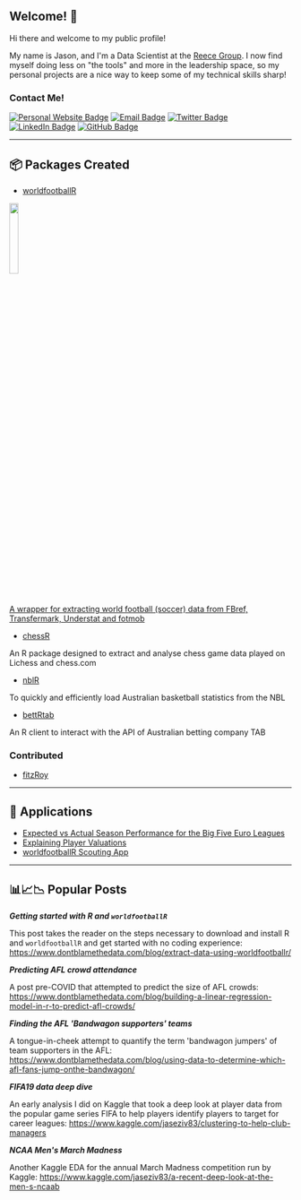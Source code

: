 ## Welcome! 👋

Hi there and welcome to my public profile!

My name is Jason, and I'm a Data Scientist at the [Reece Group](https://group.reece.com/au). I now find myself doing less on "the tools" and more in the leadership space, so my personal projects are a nice way to keep some of my technical skills sharp!

### Contact Me!

[![Personal Website Badge](https://img.shields.io/badge/dontblamethedata.com-019FD9?style=flat&logo=web&logoColor=white)](https://www.dontblamethedata.com/)
[![Email Badge](https://img.shields.io/badge/-Gmail-D14836?style=flat&logo=gmail&logoColor=white)](mailto:jaseziv83@gmail.com)
[![Twitter Badge](https://img.shields.io/badge/Twitter-1DA1F2?style=flat&logo=twitter&logoColor=white)](https://twitter.com/jaseziv)
[![LinkedIn Badge](https://img.shields.io/badge/LinkedIn-0077B5?style=flat&logo=linkedin&logoColor=white)](https://www.linkedin.com/in/jason-zivkovic-4a0a1926/)
[![GitHub Badge](https://img.shields.io/badge/GitHub-100000?style=flat&logo=github&logoColor=white)](https://github.com/eddwebster)

***

## 📦 Packages Created

* [worldfootballR](https://github.com/JaseZiv/worldfootballR)

<a href='https://jaseziv.github.io/worldfootballR/'><img src='https://github.com/JaseZiv/worldfootballR/raw/main/man/figures/logo.png' width="18%" min-width="100px" />

A wrapper for extracting world football (soccer) data from FBref, Transfermark, Understat and fotmob

* [chessR](https://github.com/JaseZiv/chessR)

An R package designed to extract and analyse chess game data played on Lichess and chess.com

* [nblR](https://github.com/JaseZiv/nblR)

To quickly and efficiently load Australian basketball statistics from the NBL

* [bettRtab](https://github.com/JaseZiv/bettRtab)

An R client to interact with the API of Australian betting company TAB


### Contributed

* [fitzRoy](https://github.com/jimmyday12/fitzRoy)

***

## 📱 Applications

* [Expected vs Actual Season Performance for the Big Five Euro Leagues](https://xg-performance-app.herokuapp.com/)
* [Explaining Player Valuations](https://explaining-player-valuations.herokuapp.com/)
* [worldfootballR Scouting App](https://worldfootballr-scout.herokuapp.com/)

***


## 📊📈📉 Popular Posts

***Getting started with R and `worldfootballR`***

This post takes the reader on the steps necessary to download and install R and `worldfootballR` and get started with no coding experience:
https://www.dontblamethedata.com/blog/extract-data-using-worldfootballr/

***Predicting AFL crowd attendance***

A post pre-COVID that attempted to predict the size of AFL crowds:
https://www.dontblamethedata.com/blog/building-a-linear-regression-model-in-r-to-predict-afl-crowds/

***Finding the AFL 'Bandwagon supporters' teams***

A tongue-in-cheek attempt to quantify the term 'bandwagon jumpers' of team supporters in the AFL:
https://www.dontblamethedata.com/blog/using-data-to-determine-which-afl-fans-jump-onthe-bandwagon/

***FIFA19 data deep dive***

An early analysis I did on Kaggle that took a deep look at player data from the popular game series FIFA to help players identify players to target for career leagues:
https://www.kaggle.com/jaseziv83/clustering-to-help-club-managers

***NCAA Men's March Madness***

Another Kaggle EDA for the annual March Madness competition run by Kaggle:
https://www.kaggle.com/jaseziv83/a-recent-deep-look-at-the-men-s-ncaab


<!--
**JaseZiv/JaseZiv** is a ✨ _special_ ✨ repository because its `README.md` (this file) appears on your GitHub profile.

Here are some ideas to get you started:

- 🔭 I’m currently working on ...
- 🌱 I’m currently learning ...
- 👯 I’m looking to collaborate on ...
- 🤔 I’m looking for help with ...
- 💬 Ask me about ...
- 📫 How to reach me: ...
- 😄 Pronouns: ...
- ⚡ Fun fact: ...
-->
